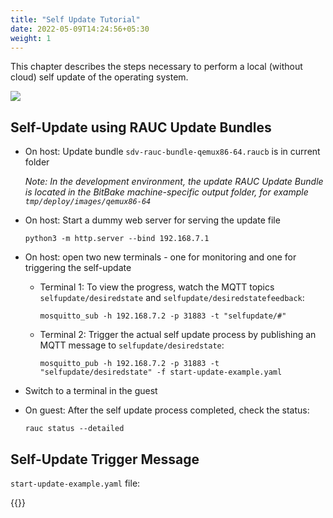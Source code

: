 ```yaml
---
title: "Self Update Tutorial"
date: 2022-05-09T14:24:56+05:30
weight: 1
---
```


This chapter describes the steps necessary to perform a local (without cloud) self update of the operating system.

![](../self-update-arch.png)

## Self-Update using RAUC Update Bundles

- On host: Update bundle `sdv-rauc-bundle-qemux86-64.raucb` is in current folder

  *Note: In the development environment, the update RAUC Update Bundle is located in the BitBake machine-specific output folder, for example `tmp/deploy/images/qemux86-64`*
- On host: Start a dummy web server for serving the update file

      python3 -m http.server --bind 192.168.7.1

- On host: open two new terminals - one for monitoring and one for triggering the self-update

   - Terminal 1: To view the progress, watch the MQTT topics `selfupdate/desiredstate` and `selfupdate/desiredstatefeedback`:

         mosquitto_sub -h 192.168.7.2 -p 31883 -t "selfupdate/#"

   - Terminal 2: Trigger the actual self update process by publishing an MQTT message to `selfupdate/desiredstate`:

         mosquitto_pub -h 192.168.7.2 -p 31883 -t "selfupdate/desiredstate" -f start-update-example.yaml

- Switch to a terminal in the guest
- On guest: After the self update process completed, check the status:

      rauc status --detailed

## Self-Update Trigger Message

`start-update-example.yaml` file:

{{<readfile file="start-update-example.yaml" code="true" lang="yaml">}}
